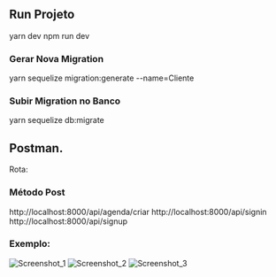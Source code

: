 ## Run Projeto

yarn dev
npm run dev

### Gerar Nova Migration
yarn sequelize migration:generate --name=Cliente 

### Subir Migration no Banco
yarn sequelize db:migrate

## Postman.

Rota:

### Método Post
http://localhost:8000/api/agenda/criar
http://localhost:8000/api/signin
http://localhost:8000/api/signup

### Exemplo:

![Screenshot_1](https://user-images.githubusercontent.com/68115778/152460990-ab300bf3-235d-40e5-9b5e-ad8d4189256e.png)
![Screenshot_2](https://user-images.githubusercontent.com/68115778/152460993-fb1ed7d9-bb53-4089-bd10-c8f887d8eeb4.png)
![Screenshot_3](https://user-images.githubusercontent.com/68115778/152461064-9ef659c9-5683-495d-a0a4-c1d3adc46d01.png)
